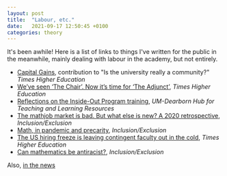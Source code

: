 ```yaml
---
layout: post
title:  "Labour, etc."
date:   2021-09-17 12:50:45 +0100
categories: theory
---
```


It's been awhile! Here is a list of links to things I've written for the public in the meanwhile, mainly dealing with labour in the academy, but not entirely.
- [Capital Gains](https://www.timeshighereducation.com/depth/university-really-community), contribution to "Is the university really a community?" *Times Higher Education* 
- [We’ve seen ‘The Chair’. Now it’s time for ‘The Adjunct’](https://www.timeshighereducation.com/blog/weve-seen-chair-now-its-time-adjunct), *Times Higher Education*
- [Reflections on the Inside-Out Program training](https://dearbornhub.net/?p=1018), *UM-Dearborn Hub for Teaching and Learning Resources*
- [The mathjob market is bad. But what else is new? A 2020 retrospective](https://blogs.ams.org/inclusionexclusion/2021/02/01/the-mathjob-market-is-bad-but-what-else-is-new-a-2020-retrospective/), *Inclusion/Exclusion*
- [Math, in pandemic and precarity]("https://blogs.ams.org/inclusionexclusion/2020/06/30/math-in-pandemic-and-precarity/"), <i>Inclusion/Exclusion</i>
- [The US hiring freeze is leaving contingent faculty out in the cold](https://www.timeshighereducation.com/opinion/us-hiring-freeze-leaving-contingent-faculty-out-cold), <i>Times Higher Education</i>
- [Can mathematics be antiracist?](https://blogs.ams.org/inclusionexclusion/2020/01/31/can-mathematics-be-antiracist/), *Inclusion/Exclusion*

Also, [in the news](https://www.gazettenet.com/How-tenants-organized-around-a-rent-increase-35926429)